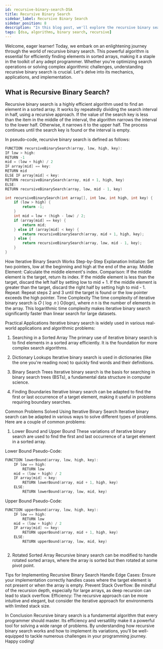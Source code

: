```yaml
---
id: recursive-binary-search-DSA
title: Recursive Binary Search
sidebar_label: Recursive Binary Search
sidebar_position: 8
description: "In this blog post, we'll explore the recursive binary search algorithm, a fundamental technique in computer science for efficiently finding an element in a sorted array. You'll learn what recursive binary search is, how it works, and its time complexity. We'll also cover practical applications and common problems you can solve using this algorithm. By the end, you'll have a thorough understanding of recursive binary search and how to implement it in your programming projects."
tags: [dsa, algorithms, binary search, recursive]
---
```


Welcome, eager learner! Today, we embark on an enlightening journey through the world of recursive binary search. This powerful algorithm is essential for efficiently finding elements in sorted arrays, making it a staple in the toolkit of any adept programmer. Whether you're optimizing search operations or solving complex algorithmic challenges, understanding recursive binary search is crucial. Let's delve into its mechanics, applications, and implementation.

## What is Recursive Binary Search?

Recursive binary search is a highly efficient algorithm used to find an element in a sorted array. It works by repeatedly dividing the search interval in half, using a recursive approach. If the value of the search key is less than the item in the middle of the interval, the algorithm narrows the interval to the lower half. Otherwise, it narrows it to the upper half. The process continues until the search key is found or the interval is empty.

In pseudo-code, recursive binary search is defined as follows:

```cpp
FUNCTION recursiveBinarySearch(array, low, high, key):
IF low > high:
RETURN -1
mid = (low + high) / 2
IF array[mid] == key:
RETURN mid
ELSE IF array[mid] < key:
RETURN recursiveBinarySearch(array, mid + 1, high, key)
ELSE:
RETURN recursiveBinarySearch(array, low, mid - 1, key)
```

```cpp
int recursiveBinarySearch(int array[], int low, int high, int key) {
    if (low > high) {
        return -1;
    }
    int mid = low + (high - low) / 2;
    if (array[mid] == key) {
        return mid;
    } else if (array[mid] < key) {
        return recursiveBinarySearch(array, mid + 1, high, key);
    } else {
        return recursiveBinarySearch(array, low, mid - 1, key);
    }
}
```

How Iterative Binary Search Works
Step-by-Step Explanation
Initialize: Set two pointers, low at the beginning and high at the end of the array.
Middle Element: Calculate the middle element's index.
Comparison:
If the middle element is the target, return its index.
If the middle element is less than the target, discard the left half by setting low to mid + 1.
If the middle element is greater than the target, discard the right half by setting high to mid - 1.
Repeat: Repeat steps 2 and 3 until the target is found or the low pointer exceeds the high pointer.
Time Complexity
The time complexity of iterative binary search is
𝑂
(
log
⁡
𝑛
)
O(logn), where
𝑛
n is the number of elements in the array. This logarithmic time complexity makes iterative binary search significantly faster than linear search for large datasets.

Practical Applications
Iterative binary search is widely used in various real-world applications and algorithmic problems:

1. Searching in a Sorted Array
   The primary use of iterative binary search is to find elements in a sorted array efficiently. It is the foundation for more complex search algorithms.

2. Dictionary Lookups
   Iterative binary search is used in dictionaries (like the one you're reading now) to quickly find words and their definitions.

3. Binary Search Trees
   Iterative binary search is the basis for searching in binary search trees (BSTs), a fundamental data structure in computer science.

4. Finding Boundaries
   Iterative binary search can be adapted to find the first or last occurrence of a target element, making it useful in problems requiring boundary searches.

Common Problems Solved Using Iterative Binary Search
Iterative binary search can be adapted in various ways to solve different types of problems. Here are a couple of common problems:

1. Lower Bound and Upper Bound
   These variations of iterative binary search are used to find the first and last occurrence of a target element in a sorted array.

Lower Bound Pseudo-Code:

```cpp
FUNCTION lowerBound(array, low, high, key):
    IF low == high:
        RETURN low
    mid = (low + high) / 2
    IF array[mid] < key:
        RETURN lowerBound(array, mid + 1, high, key)
    ELSE:
        RETURN lowerBound(array, low, mid, key)


```

Upper Bound Pseudo-Code:

```cpp
FUNCTION upperBound(array, low, high, key):
    IF low == high:
        RETURN low
    mid = (low + high) / 2
    IF array[mid] <= key:
        RETURN upperBound(array, mid + 1, high, key)
    ELSE:
        RETURN upperBound(array, low, mid, key)



```

2. Rotated Sorted Array
   Recursive binary search can be modified to handle rotated sorted arrays, where the array is sorted but then rotated at some pivot point.

Tips for Implementing Recursive Binary Search
Handle Edge Cases: Ensure your implementation correctly handles cases where the target element is not present or when the array is empty.
Prevent Stack Overflow: Be mindful of the recursion depth, especially for large arrays, as deep recursion can lead to stack overflow.
Efficiency: The recursive approach can be more intuitive and elegant, but consider the iterative approach for environments with limited stack size.

In Conclusion
Recursive binary search is a fundamental algorithm that every programmer should master. Its efficiency and versatility make it a powerful tool for solving a wide range of problems. By understanding how recursive binary search works and how to implement its variations, you'll be well-equipped to tackle numerous challenges in your programming journey. Happy coding!

